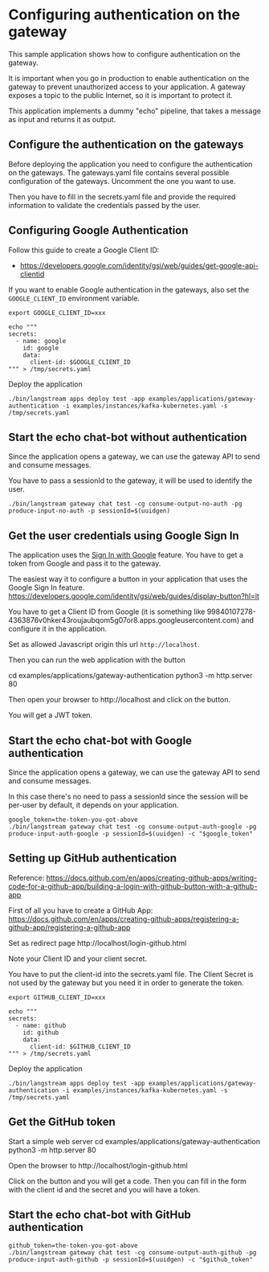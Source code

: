 # Configuring authentication on the gateway

This sample application shows how to configure authentication on the gateway.

It is important when you go in production to enable authentication on the gateway to prevent unauthorized access to your application.
A gateway exposes a topic to the public Internet, so it is important to protect it.

This application implements a dummy "echo" pipeline, that takes a message as input and returns it as output.

## Configure the authentication on the gateways

Before deploying the application you need to configure the authentication on the gateways.
The gateways.yaml file contains several possible configuration of the gateways.
Uncomment the one you want to use.

Then you have to fill in the secrets.yaml file and provide the required information to validate the credentials
passed by the user.

## Configuring Google Authentication

Follow this guide to create a Google Client ID:
- https://developers.google.com/identity/gsi/web/guides/get-google-api-clientid

If you want to enable Google authentication in the gateways, also set the `GOOGLE_CLIENT_ID` environment variable.

```
export GOOGLE_CLIENT_ID=xxx

echo """
secrets:
  - name: google
    id: google
    data:
      client-id: $GOOGLE_CLIENT_ID
""" > /tmp/secrets.yaml
```

Deploy the application

```
./bin/langstream apps deploy test -app examples/applications/gateway-authentication -i examples/instances/kafka-kubernetes.yaml -s /tmp/secrets.yaml
```

## Start the echo chat-bot without authentication
Since the application opens a gateway, we can use the gateway API to send and consume messages.

You have to pass a sessionId to the gateway, it will be used to identify the user.

```
./bin/langstream gateway chat test -cg consume-output-no-auth -pg produce-input-no-auth -p sessionId=$(uuidgen)
```

## Get the user credentials using Google Sign In

The application uses the [Sign In with Google](https://developers.google.com/identity/gsi/web/guides/overview) feature.
You have to get a token from Google and pass it to the gateway.

The easiest way it to configure a button in your application that uses the Google Sign In feature.
https://developers.google.com/identity/gsi/web/guides/display-button?hl=it

You have to get a Client ID from Google (it is something like 99840107278-4363876v0hker43roujaubqom5g07or8.apps.googleusercontent.com)
and configure it in the application.

Set as allowed Javascript origin this url `http://localhost`.

Then you can run the web application with the button 

cd examples/applications/gateway-authentication
python3 -m http.server 80

Then open your browser to http://localhost and click on the button.

You will get a JWT token.


## Start the echo chat-bot with Google authentication
Since the application opens a gateway, we can use the gateway API to send and consume messages.

In this case there's no need to pass a sessionId since the session will be per-user by default,
it depends on your application.

```
google_token=the-token-you-got-above
./bin/langstream gateway chat test -cg consume-output-auth-google -pg produce-input-auth-google -p sessionId=$(uuidgen) -c "$google_token"
```

## Setting up GitHub authentication

Reference: https://docs.github.com/en/apps/creating-github-apps/writing-code-for-a-github-app/building-a-login-with-github-button-with-a-github-app

First of all you have to create a GitHub App:
https://docs.github.com/en/apps/creating-github-apps/registering-a-github-app/registering-a-github-app

Set as redirect page http://localhost/login-github.html

Note your Client ID and your client secret.

You have to put the client-id into the secrets.yaml file.
The Client Secret is not used by the gateway but you need it in order to generate the token.

```
export GITHUB_CLIENT_ID=xxx

echo """
secrets:
  - name: github
    id: github
    data:
      client-id: $GITHUB_CLIENT_ID
""" > /tmp/secrets.yaml
```

Deploy the application

```
./bin/langstream apps deploy test -app examples/applications/gateway-authentication -i examples/instances/kafka-kubernetes.yaml -s /tmp/secrets.yaml
```

## Get the GitHub token

Start a simple web server
cd examples/applications/gateway-authentication
python3 -m http.server 80

Open the browser to http://localhost/login-github.html

Click on the button and you will get a code.
Then you can fill in the form with the client id and the secret and you will have a token.

## Start the echo chat-bot with GitHub authentication
```
github_token=the-token-you-got-above
./bin/langstream gateway chat test -cg consume-output-auth-github -pg produce-input-auth-github -p sessionId=$(uuidgen) -c "$github_token"
```

